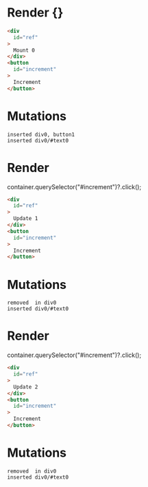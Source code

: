 # Render {}
```html
<div
  id="ref"
>
  Mount 0
</div>
<button
  id="increment"
>
  Increment
</button>
```

# Mutations
```
inserted div0, button1
inserted div0/#text0
```


# Render 
container.querySelector("#increment")?.click();

```html
<div
  id="ref"
>
  Update 1
</div>
<button
  id="increment"
>
  Increment
</button>
```

# Mutations
```
removed  in div0
inserted div0/#text0
```


# Render 
container.querySelector("#increment")?.click();

```html
<div
  id="ref"
>
  Update 2
</div>
<button
  id="increment"
>
  Increment
</button>
```

# Mutations
```
removed  in div0
inserted div0/#text0
```